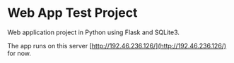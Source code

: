# Web App Test Project

Web application project in Python using Flask and SQLite3.

The app runs on this server [http://192.46.236.126/](http://192.46.236.126/) for now.